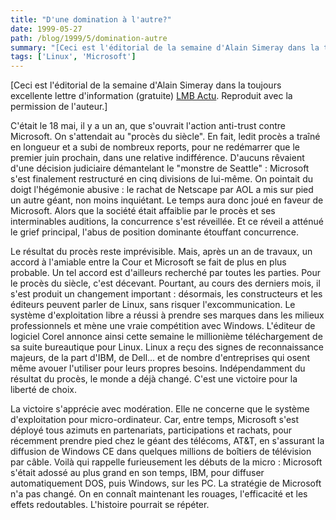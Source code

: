 ```yaml
---
title: "D'une domination à l'autre?"
date: 1999-05-27
path: /blog/1999/5/domination-autre
summary: "[Ceci est l'éditorial de la semaine d'Alain Simeray dans la toujours excellente lettre d'information (gratuite) LMB Actu."
tags: ['Linux', 'Microsoft']
---
```


<P>[Ceci est l'éditorial de la semaine d'Alain Simeray
dans la toujours excellente lettre d'information (gratuite) <A HREF="http://www.lmb.cnrs.fr/Webdo.html">LMB Actu</A>. Reproduit avec
la permission de l'auteur.]</P>

<P>C'était le 18 mai, il y a un an, que s'ouvrait l'action anti-trust contre
Microsoft. On s'attendait au "procès du siècle". En fait, ledit procès a
traîné en longueur et a subi de nombreux reports, pour ne redémarrer que le
premier juin prochain, dans une relative indifférence.
D'aucuns rêvaient d'une décision judiciaire démantelant le "monstre de
Seattle" : Microsoft s'est finalement restructuré en cinq divisions de
lui-même. On pointait du doigt l'hégémonie abusive : le rachat de Netscape
par AOL a mis sur pied un autre géant, non moins inquiétant. Le temps aura
donc joué en faveur de Microsoft. Alors que la société était affaiblie par
le procès et ses interminables auditions, la concurrence s'est réveillée.
Et ce réveil a atténué le grief principal, l'abus de position dominante
étouffant concurrence.</P>

<P>Le résultat du procès reste imprévisible. Mais, après un an de travaux, un
accord à l'amiable entre la Cour et Microsoft se fait de plus en plus
probable. Un tel accord est d'ailleurs recherché par toutes les parties.
Pour le procès du siècle, c'est décevant. Pourtant, au cours des derniers
mois, il s'est produit un changement important : désormais, les
constructeurs et les éditeurs peuvent parler de Linux, sans risquer
l'excommunication. Le système d'exploitation libre a réussi à prendre ses
marques dans les milieux professionnels et mène une vraie compétition avec
Windows. L'éditeur de logiciel Corel annonce ainsi cette semaine le
millionième téléchargement de sa suite bureautique pour Linux. Linux a reçu
des signes de reconnaissance majeurs, de la part d'IBM, de Dell... et de
nombre d'entreprises qui osent même avouer l'utiliser pour leurs propres
besoins.
Indépendamment du résultat du procès, le monde a déjà changé. C'est une
victoire pour la liberté de choix.</P>

<P>La victoire s'apprécie avec modération. Elle ne concerne que le système
d'exploitation pour micro-ordinateur. Car, entre temps, Microsoft s'est
déployé tous azimuts en partenariats, participations et rachats, pour
récemment prendre pied chez le géant des télécoms, AT&amp;T, en s'assurant la
diffusion de Windows CE dans quelques millions de boîtiers de télévision
par câble. Voilà qui rappelle furieusement les débuts de la micro :
Microsoft s'était adossé au plus grand en son temps, IBM, pour diffuser
automatiquement DOS, puis Windows, sur les PC. La stratégie de Microsoft
n'a pas changé. On en connaît maintenant les rouages, l'efficacité et les
effets redoutables. L'histoire pourrait se répéter.</P>


